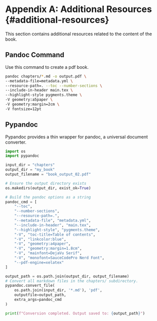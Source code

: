 # Appendix A: Additional Resources {#additional-resources}

This section contains additional resources related to the content of the book.

## Pandoc Command

Use this command to create a pdf book.

```bash
pandoc chapters/*.md -o output.pdf \
--metadata-file=metadata.yml \
--resource-path=. --toc --number-sections \
--include-in-header main.tex \
--highlight-style pygments.theme \
-V geometry:a5paper \
-V geometry:margin=2cm \
-V fontsize=12pt
```

## Pypandoc

Pypandoc provides a thin wrapper for pandoc, a universal document converter.

```python
import os
import pypandoc

input_dir = "chapters"
output_dir = "my_book"
output_filename = "book_output_02.pdf"

# Ensure the output directory exists
os.makedirs(output_dir, exist_ok=True)

# Build the pandoc options as a string
pandoc_cmd = [
    "--toc",
    "--number-sections",
    "--resource-path=.",
    "--metadata-file", "metadata.yml",
    "--include-in-header", "main.tex",
    "--highlight-style", "pygments.theme",
    "-V", "toc-title=Table of contents",
    "-V", "linkcolor:blue",
    "-V", "geometry:a4paper",
    "-V", "geometry:margin=1.8cm",
    "-V", "mainfont=DejaVu Serif",
    "-V", "monofont=SauceCodePro Nerd Font",
    "--pdf-engine=xelatex"
]

output_path = os.path.join(output_dir, output_filename)
# Convert all markdown files in the chapters/ subdirectory.
pypandoc.convert_file(
    os.path.join(input_dir, '*.md'), 'pdf', 
    outputfile=output_path, 
    extra_args=pandoc_cmd
)

print(f"Conversion completed. Output saved to: {output_path}")
```
